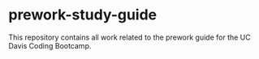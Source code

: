 # prework-study-guide
This repository contains all work related to the prework guide for the UC Davis Coding Bootcamp.
